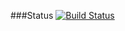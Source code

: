 ###Status
[![Build Status](https://travis-ci.org/Akstasy/FrenchifierServer.svg?branch=master)](https://travis-ci.org/Akstasy/FrenchifierServer)
